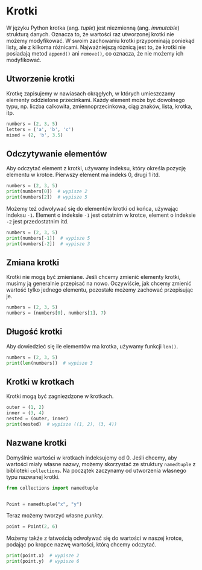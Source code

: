 # Krotki

W języku Python krotka (ang. *tuple*) jest niezmienną (ang. *immutable*) strukturą danych. Oznacza to, że wartości raz utworzonej krotki nie możemy modyfikować. W swoim zachowaniu krotki przypominają poniekąd listy, ale z kilkoma różnicami. Najważniejszą różnicą jest to, że krotki nie posiadają metod `append()` ani `remove()`, co oznacza, że nie możemy ich modyfikować.

## Utworzenie krotki

Krotkę zapisujemy w nawiasach okrągłych, w których umieszczamy elementy oddzielone przecinkami. Każdy element może być dowolnego typu, np. liczba calkowita, zmiennoprzecinkowa, ciąg znaków, lista, krotka, itp.

```python
numbers = (2, 3, 5)
letters = ('a', 'b', 'c')
mixed = (2, 'b', 3.5)
```

## Odczytywanie elementów

Aby odczytać element z krotki, używamy indeksu, który określa pozycję elementu w krotce. Pierwszy element ma indeks 0, drugi 1 itd.

```python
numbers = (2, 3, 5)
print(numbers[0])  # wypisze 2
print(numbers[2])  # wypisze 5
```

Możemy też odwoływać się do elementów krotki od końca, używając indeksu `-1`. Element o indeksie `-1` jest ostatnim w krotce, element o indeksie `-2` jest przedostatnim itd.

```python
numbers = (2, 3, 5)
print(numbers[-1])  # wypisze 5
print(numbers[-2])  # wypisze 3
```

## Zmiana krotki

Krotki nie mogą być zmieniane. Jeśli chcemy zmienić elementy krotki, musimy ją generalnie przepisać na nowo. Oczywiście, jak chcemy zmienić wartość tylko jednego elementu, pozostałe możemy zachować przepisując je.

```python
numbers = (2, 3, 5)
numbers = (numbers[0], numbers[1], 7)
```

## Długość krotki

Aby dowiedzieć się ile elementów ma krotka, używamy funkcji `len()`.

```python
numbers = (2, 3, 5)
print(len(numbers))  # wypisze 3
```

## Krotki w krotkach

Krotki mogą być zagniezdzone w krotkach.

```python
outer = (1, 2)
inner = (3, 4)
nested = (outer, inner)
print(nested)  # wypisze ((1, 2), (3, 4))
```

## Nazwane krotki

Domyślnie wartości w krotkach indeksujemy od 0. Jeśli chcemy, aby wartości miały własne nazwy, możemy skorzystać ze struktury `namedtuple` z biblioteki `collections`. Na początek zaczynamy od utworzenia własnego typu nazwanej krotki.

```python
from collections import namedtuple


Point = namedtuple("x", "y")
```

Teraz możemy tworzyć własne *punkty*.

```python
point = Point(2, 6)
```

Możemy także z łatwością odwoływać się do wartości w naszej krotce, podając po kropce nazwę wartości, którą chcemy odczytać.

```python
print(point.x)  # wypisze 2
print(point.y)  # wypisze 6
```

